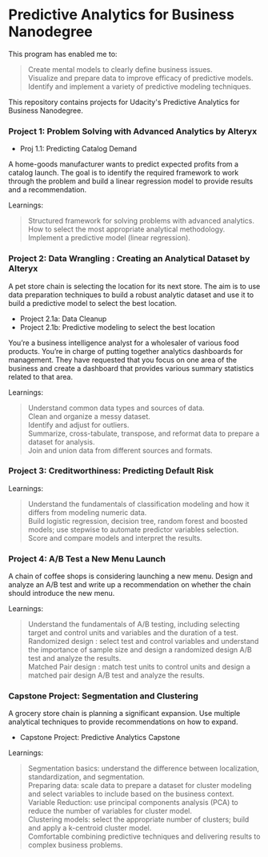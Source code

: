 # Predictive Analytics for Business Nanodegree
This program has enabled me to:

> Create mental models to clearly define business issues. </br>
> Visualize and prepare data to improve efficacy of predictive models. </br>
> Identify and implement a variety of predictive modeling techniques. </br>

This repository contains projects for Udacity's Predictive Analytics for Business Nanodegree.

### Project 1: Problem Solving with Advanced Analytics by Alteryx

- Proj 1.1: Predicting Catalog Demand

A home-goods manufacturer wants to predict expected profits from a catalog launch. The goal is to identify the required framework to work through the problem and build a linear regression model to provide results and a recommendation. </br>

Learnings:

> Structured framework for solving problems with advanced analytics. </br>
> How to select the most appropriate analytical methodology. </br>
> Implement a predictive model (linear regression). </br>

### Project 2: Data Wrangling : Creating an Analytical Dataset by Alteryx

A pet store chain is selecting the location for its next store. The aim is to use data preparation techniques to build a robust analytic dataset and use it to build a predictive model to select the best location.

- Project 2.1a: Data Cleanup
- Project 2.1b: Predictive modeling to select the best location

You’re a business intelligence analyst for a wholesaler of various food products. You’re in charge of putting together analytics dashboards for management. They have requested that you focus on one area of the business and create a dashboard that provides various summary statistics related to that area.

Learnings:

> Understand common data types and sources of data. </br>
> Clean and organize a messy dataset. </br>
> Identify and adjust for outliers. </br>
> Summarize, cross-tabulate, transpose, and reformat data to prepare a dataset for analysis. </br>
> Join and union data from different sources and formats. </br>

### Project 3: Creditworthiness: Predicting Default Risk
Learnings:

> Understand the fundamentals of classification modeling and how it differs from modeling numeric data. </br>
> Build logistic regression, decision tree, random forest and boosted models; use stepwise to automate predictor variables selection. </br>
> Score and compare models and interpret the results. </br>


### Project 4: A/B Test a New Menu Launch

A chain of coffee shops is considering launching a new menu. Design and analyze an A/B test and write up a recommendation on whether the chain should introduce the new menu.

Learnings:

> Understand the fundamentals of A/B testing, including selecting target and control units and variables and the duration of a test. </br>
> Randomized design : select test and control variables and understand the importance of sample size and design a randomized design A/B test and analyze the results. </br>
> Matched Pair design : match test units to control units and design a matched pair design A/B test and analyze the results. </br>


### Capstone Project: Segmentation and Clustering

A grocery store chain is planning a significant expansion. Use multiple analytical techniques to provide recommendations on how to expand.

- Capstone Project: Predictive Analytics Capstone

Learnings:

> Segmentation basics: understand the difference between localization, standardization, and segmentation. </br>
> Preparing data: scale data to prepare a dataset for cluster modeling and select variables to include based on the business context.</br>
> Variable Reduction: use principal components analysis (PCA) to reduce the number of variables for cluster model.</br>
> Clustering models: select the appropriate number of clusters; build and apply a k-centroid cluster model.</br>
> Comfortable combining predictive techniques and delivering results to complex business problems.</br>
